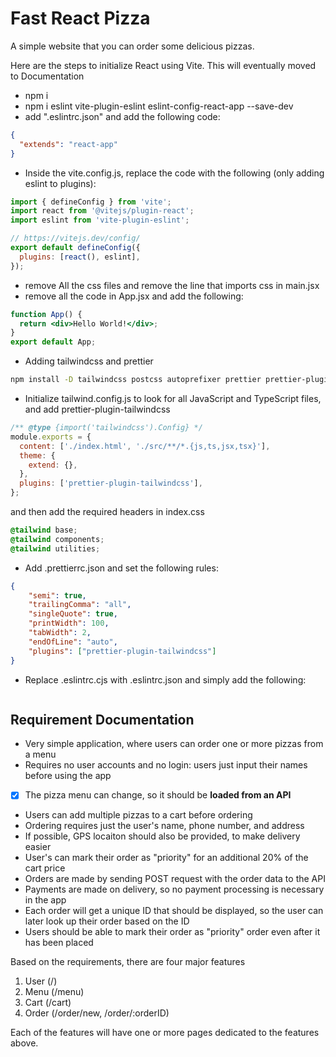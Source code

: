 # Fast React Pizza

A simple website that you can order some delicious pizzas.

Here are the steps to initialize React using Vite. This will eventually moved to Documentation

- npm i
- npm i eslint vite-plugin-eslint eslint-config-react-app --save-dev
- add ".eslintrc.json" and add the following code:

```json
{
  "extends": "react-app"
}
```

- Inside the vite.config.js, replace the code with the following (only adding eslint to plugins):

```jsx
import { defineConfig } from 'vite';
import react from '@vitejs/plugin-react';
import eslint from 'vite-plugin-eslint';

// https://vitejs.dev/config/
export default defineConfig({
  plugins: [react(), eslint],
});
```

- remove All the css files and remove the line that imports css in main.jsx
- remove all the code in App.jsx and add the following:

```jsx
function App() {
  return <div>Hello World!</div>;
}
export default App;
```

- Adding tailwindcss and prettier

```bash
npm install -D tailwindcss postcss autoprefixer prettier prettier-plugin-tailwindcss
```

- Initialize tailwind.config.js to look for all JavaScript and TypeScript files, and add prettier-plugin-tailwindcss

```js
/** @type {import('tailwindcss').Config} */
module.exports = {
  content: ['./index.html', './src/**/*.{js,ts,jsx,tsx}'],
  theme: {
    extend: {},
  },
  plugins: ['prettier-plugin-tailwindcss'],
};
```

and then add the required headers in index.css

```css
@tailwind base;
@tailwind components;
@tailwind utilities;
```

- Add .prettierrc.json and set the following rules:

```json
{
	"semi": true,
	"trailingComma": "all",
	"singleQuote": true,
	"printWidth": 100,
	"tabWidth": 2,
	"endOfLine": "auto",
	"plugins": ["prettier-plugin-tailwindcss"]
}
```

- Replace .eslintrc.cjs with .eslintrc.json and simply add the following:

```json

```

## Requirement Documentation

- Very simple application, where users can order one or more pizzas from a menu
- Requires no user accounts and no login: users just input their names before using the app
- [x] The pizza menu can change, so it should be **loaded from an API**
- Users can add multiple pizzas to a cart before ordering
- Ordering requires just the user's name, phone number, and address
- If possible, GPS locaiton should also be provided, to make delivery easier
- User's can mark their order as "priority" for an additional 20% of the cart price
- Orders are made by sending POST request with the order data to the API
- Payments are made on delivery, so no payment processing is necessary in the app
- Each order will get a unique ID that should be displayed, so the user can later look up their order based on the ID
- Users should be able to mark their order as "priority" order even after it has been placed

Based on the requirements, there are four major features

1. User (/)
2. Menu (/menu)
3. Cart (/cart)
4. Order (/order/new, /order/:orderID)

Each of the features will have one or more pages dedicated to the features above.
